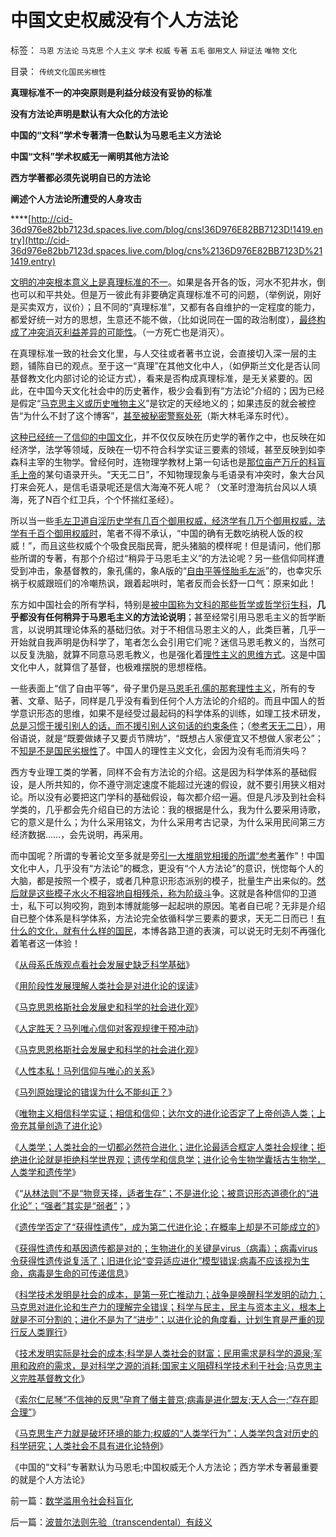 # 中国文史权威没有个人方法论

标签： `马恩` `方法论` `马克思` `个人主义` `学术` `权威` `专著` `五毛` `御用文人` `辩证法` `唯物` `文化` 

目录： `传统文化国民劣根性`

**真理标准不一的冲突原则是利益分歧没有妥协的标准**

**没有方法论声明是默认有大众化的方法论**

**中国的“文科”学术专著清一色默认为马恩毛主义方法论**

**中国“文科”学术权威无一阐明其他方法论**

**西方学著都必须先说明自已的方法论**

**阐述个人方法论所遭受的人身攻击**

****[http://cid-36d976e82bb7123d.spaces.live.com/blog/cns!36D976E82BB7123D!1419.entry](http://cid-36d976e82bb7123d.spaces.live.com/blog/cns%2136D976E82BB7123D%211419.entry)



[文明的冲突根本意义上是真理标准的不一](../../../2009/11/26/真理标准不一导致文明的冲突.md)。如果是各开各的饭，河水不犯井水，倒也可以和平共处。但是万一彼此有非要确定真理标准不可的问题，（举例说，刚好是买卖双方，议价）；且不同的“真理标准”，又都有各自维护的一定程度的能力，都爱好统一对方的思想，生意还不能不做，（比如说同在一国的政治制度），[最终构成了冲突消灭利益差异的可能性](../../../2010/1/31/沟通和合作，“文明冲突”进化到“和谐社会”.md)。（一方死亡也是消灭）。

在真理标准一致的社会文化里，与人交往或者著书立说，会直接切入深一层的主题，铺陈自已的观点。至于这一“真理”在其他文化中人，（如伊斯兰文化是否认同基督教文化内部讨论的论证方式），看来是否构成真理标准，是无关紧要的。因此，在中国今天文化社会中的历史著作，极少会看到有“方法论”介绍的；因为已经是假定“[马克思主义或历史唯物主义](../../../2010/5/14/唯恐天下不乱的革命家.md)”是钦定的天经地义的；如果违反的就会被控告“为什么不封了这个博客”，[甚至被秘密警察处死](../../../2009/8/21/道德治国之阶级成分决定利益立场论.md)（斯大林毛泽东时代）。

[这种已经统一了信仰的中国文化](../../../2009/11/27/中国最不缺的就是信仰，所谓“统一思想”.md)，并不仅仅反映在历史学的著作之中，也反映在如经济学，法学等领域，反映在一切不符合科学实证三要素的领域，甚至反映到如李森科主宰的生物学。曾经何时，连物理学教材上第一句话也是[那位亩产万斤的科盲毛上帝](../../../2010/5/10/理性主义科学家是不是很牛逼的大祭师？.md)的某句语录开头。“天无二日”，不知物理现象与毛语录有冲突时，象大台风打来会死人，是信毛语录呢还是信大海淹不死人呢？（文革时澄海抗台风以人填海，死了N百个红卫兵，个个怀揣红圣经）。

所以当一些[毛左卫道自淫历史学有几百个御用权威，经济学有几万个御用权威，法学有千百个御用权威时](../../../2010/4/26/认人只能污合，认理可以成军.md)，笔者不得不承认，“中国的确有无数吃纳税人饭的权威！”，而且这些权威个个吸食民脂民膏，肥头猪脑的模样呢！但是请问，他们那些所谓的专著，有那个介绍过“稍异于马恩毛主义”的方法论呢？另一些信仰同样遭受到冲击，象基督教的，象孔儒的，象A版的“[自由平等怪胎毛左派](../../../2010/3/18/“自由平等”同样是极权主义的有效工具！.md)”的，也幸灾乐祸于权威跟班们的冷嘲热讽，跟着起哄时，笔者反而会长舒一口气：原来如此！

东方如中国社会的所有学科，特别是[被中国称为文科的那些哲学或哲学衍生科](../../../2010/2/11/“议论哲学”，不要“讨论哲学”.md)，**几乎都没有任何稍异于马恩毛主义的方法论说明**；甚至经常引用马恩毛主义的哲学断言，以说明其理论体系的基础归依。对于不相信马恩主义的人，此类巨著，几乎一开始就自我声明是伪科学了，笔者怎么会引用它们呢？迷信马恩毛教义的，当然可以反复洗脑，就算不同意马恩毛教义，也是强化着[理性主义的思维方式](../../../2010/2/10/从马克思对哲学错误的定义谈邪恶.md)。这是中国文化中人，就算信了基督，也极难摆脱的思想桎梏。

一些表面上“信了自由平等”，骨子里仍是[马恩毛孔儒的那套理性主义](../../../2010/5/11/邪恶的本质是愚蠢！.md)，所有的专著、文章、贴子，同样是几乎没有看到任何个人方法论的介绍的。而且中国人的哲学意识形态的思维，如果不是经受过最起码的科学体系的训练，如理工技术研发，[总是习惯于援引别人的话，而不援引别人这句话的约束条件](../../../2008/8/31/“大学无书”，远离中国式诡辩！.md)；（[参考天无二日](../../../2010/6/11/法学法治依法一刀切;科学实证就要一刀切.md)），用俗语说，就是“既要做婊子又要贞节牌坊”，“既想占人家便宜又不想做人家老公”；不[知是不是国民劣根性](../../../2010/4/15/“反对派”不是“对抗派”.md)了。中国人的理性主义文化，会因为没有毛而消失吗？

西方专业理工类的学著，同样不会有方法论的介绍。这是因为科学体系的基础假设，是人所共知的，你不遵守测定速度不能超过光速的假设，就不要引用狭义相对论。所以没有必要把这门学科的基础假设，每次都介绍一遍。但是凡涉及到社会科学类的，几乎都会先介绍自已的方法论：我的根据是什么，我为什么要采用诗歌，它的意义是什么；为什么采用铭文，为什么采用考古记录，为什么采用民间第三方经济数据……，会先说明，再采用。

而中国呢？所谓的专著论文至多就是旁[引一大堆朋党相援的所谓“参考著](../../../2010/4/16/朋党相援之“你是咱们一伙的吗”.md)作”！中国文化中人，几乎没有“方法论”的概念，更没有“个人方法论”的意识，恍惚每个人的大脑，都是按照一个模子，或者几种意识形态派别的模子，批量生产出来似的。[然后就是这些模子水火不相容地自相残杀，称为阶级斗](../../../2009/8/21/古今肃反的道德观之成分决定立场论.md)争。这就是各种信仰的卫道士，私下可以狗咬狗，跑到本博就能够一起起哄的原因。笔者自已呢？无非是介绍自已整个体系是科学体系，方法论完全依循科学三要素的要求，天无二日而已！[有什么的文化，就有什么样的国民](../../../2010/3/3/《大义觉迷录》监督舆论.md)，本博各路卫道的表演，可以说无时无刻不再强化着笔者这一体验！

《[从母系氏族观点看社会发展史缺乏科学基础](../../../2009/4/27/从母系氏族观点看社会发展史缺乏科学根据.md)》

《[用阶段性发展理解人类社会是对进化论的误读](../../../2009/4/28/用阶段性社会发展史理解人类社会是误读社会进化.md)》

《[马克思恩格斯社会发展史和科学的社会进化观](../../../2009/4/29/社会发展史观和科学的社会进化论.md)》

《[人定胜天？马列唯心信仰对客观规律干预冲动](../../../2009/5/1/人定胜天？马列唯心信仰对客观规律干预冲动.md)》

《[马克思恩格斯社会发展史和科学的社会进化观](../../../2009/4/29/社会发展史观和科学的社会进化论.md)》

《[人性本私！马列信仰与唯心的关系](../../../2009/5/9/人性本私！马列信仰和唯心主义的关系.md)》

《[马列原始理论的错误为什么不能纠正？](../../../2009/5/9/马列原始理论的错误为什么150年不得纠正？.md)》

《[唯物主义相信科学实证；相信和信仰；达尔文的进化论否定了上帝创造人类；上帝充其量创造了进化论](../../../2010/6/13/唯物者信仰的不是科学.md)》

《[人类学；人类社会的一切都必然符合进化；进化论最适合框定人类社会规律；拒绝进化论就是拒绝科学世界观；遗传学和信息学；进化论令生物学囊括古生物学，人类学和遗传学](../../../2010/6/13/进化论本身也在“进化”；人类学.md)》

《“[从林法则”不是“物竞天择，适者生存”；不是进化论；被意识形态道德化的“进化论”；“强者”其实是“弱者”](../../../2010/6/13/“从林法则”不是“物竞天择，适者生存”;不是进化论.md)；》

《[遗传学否定了“获得性遗传”，成为第二代进化论；在概率上却是不可能成立的](../../../2010/6/14/获得性遗传；第二代进化论在概率上不可能成立.md)》

《[获得性遗传和基因遗传都是对的；生物进化的关键是virus（病毒）；病毒virus令获得性遗传说复活了；旧进化论“变异适应进化”模型错误;病毒不应该视为生命，病毒是生命的可传递信息](../../../2010/6/14/没有病毒就没有生命的进化.md)》

《[科学技术发明是社会的成本，是第一死亡推动力；战争是唤醒科学发明的动力；马克思对进化论和生产力的理解完全错误；科学与民主，民主与资本主义，根本上就是不可分割的；进化不是为了“进步”；以进化论的角度看，计划生育是严重的现行反人类罪行](../../../2010/6/14/科学技术发明是第一自杀推动力.md)》

《[技术发明实际是社会的成本;科学是人类社会的财富；民用需求是科学的源泉;军用和政府的需求，是对科学之源的消耗;国家主义阻碍科学技术利于社会;马克思主义完胜基督教文化](../../../2010/6/15/技术发明是人类社会的成本；马克思主义完胜基督教文化.md)》

《[索尔仁尼琴“不信神的反思”孕育了僭主普京;病毒是进化盟友;天人合一;“存在即合理”](../../../2010/6/15/进化论天人必然合一存在必然合理.md)》

《[马克思生产力就是破坏环境的能力;权威的“人类学行为”；人类学包含对历史的科学研究；人类社会不具有进化论特例](../../../2010/6/15/马克思生产力观即尽量破坏环境不求回报.md)》

《中国的“文科”专著默认为马恩毛;中国权威无个人方法论；西方学术专著最重要的就是个人方法论》

前一篇：[数学滥用令社会科盲化](../../../2010/6/19/数学滥用令社会科盲化.md)

后一篇：[波普尔法则先验（transcendental）有歧义](../../../2010/6/20/波普尔法则先验（transcendental）有歧义.md)
